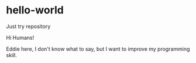 # hello-world
Just try repository

Hi Humans!

Eddie here, I don't know what to say, but I want to improve my programming skill.

